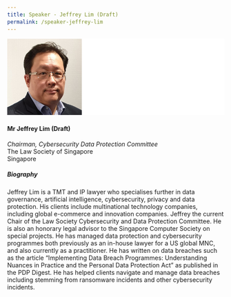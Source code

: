 ```yaml
---
title: Speaker - Jeffrey Lim (Draft)
permalink: /speaker-jeffrey-lim
---
```

![Jeffrey Lim](/images/speakers/Jeffrey-Lim.jpg)

#### **Mr Jeffrey Lim (Draft)**

*Chairman, Cybersecurity Data Protection Committee*  
The Law Society of Singapore  
Singapore

##### **Biography**

Jeffrey Lim is a TMT and IP lawyer who specialises further in data governance, artificial intelligence, cybersecurity, privacy and data protection. His clients include multinational technology companies, including global e-commerce and innovation companies. Jeffrey the current Chair of the Law Society Cybersecurity and Data Protection Committee. He is also an honorary legal advisor to the Singapore Computer Society on special projects. He has managed data protection and cybersecurity programmes both previously as an in-house lawyer for a US global MNC, and also currently as a practitioner. He has written on data breaches such as the article “Implementing Data Breach Programmes: Understanding Nuances in Practice and the Personal Data Protection Act” as published in the PDP Digest. He has helped clients navigate and manage data breaches including stemming from ransomware incidents and other cybersecurity incidents.